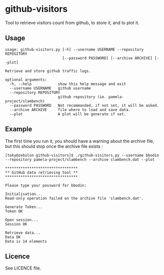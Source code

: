 # github-visitors

Tool to retrieve visitors count from github, to store it, and to plot it.

## Usage

```
usage: github-visitors.py [-h] --username USERNAME --repository REPOSITORY
                          [--password PASSWORD] [--archive ARCHIVE] [--plot]

Retrieve and store github traffic logs.

optional arguments:
  -h, --help            show this help message and exit
  --username USERNAME   github username
  --repository REPOSITORY
                        github repository (ie. pamela-project/slambench)
  --password PASSWORD   Not recommanded, if not set, it will be asked.
  --archive ARCHIVE     file where to load and save data.
  --plot                A plot will be generate if set.
```

## Example

The first time you run it, you should have a warning about the archive file, but this should stop once the archive file exists :

```
[toky@zebulon github-visitors]$ ./github-visitors.py --username bbodin --repository pamela-project/slambench --archive slambench.dat --plot

*********************************
** GitHub data retrieving tool **
*********************************

Please type your password for bbodin: 

Initialisation...
Read-only operation failed on the archive file 'slambench.dat'.

Generate Token...
Token OK

Open session...
Session OK

Retrieve data...
Data OK
Data is 14 elements
```

## Licence

See LICENCE file.


